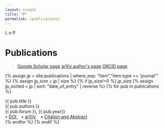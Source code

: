 ```yaml
---
layout: single
title: "P"
permalink: /publications/
---
```


L o P

<h1 class="mt-4">Publications</h1>

> <a href="https://scholar.google.com/citations?user=FLWcEXMAAAAJ&hl=en">Google Scholar page</a>
> <a href="https://arxiv.org/a/joshi_a_4.html">arXiv author's page</a>
> <a href="https://orcid.org/0000-0002-0890-2389">ORCID page</a>


{% assign jp = site.publications | where_exp: "item","item.type == 'journal'" %}
{% assign jp_size = jp | size %}
{% if jp_size!=0 %}
jp_size
{% assign jp_sorted = jp | sort: "date_of_entry" | reverse %}
{% for pub in publications %}
<div class="pubitem">
  <div class="pubtitle">
    {{ pub.title }}
  </div>
  <div class="pubauthors">
    {{ pub.authors }}
  </div>
  <div class="pubinfo">
    {{ pub.forum }}, {{ pub.year}}
  </div>
  <div class="publinks">
  &#8226; <a href="{{pub.doi}}"> DOI </a>&nbsp;&nbsp; &#8226; <a href="{{pub.arxiv}}">arXiV</a>
    &nbsp;&nbsp; &#8226; <a href="{{pub.url | relative_url }}">Citation and Abstract</a>
  </div>
</div>
{% endfor %}
{% endif %}
